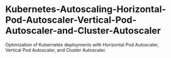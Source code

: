 # Kubernetes-Autoscaling-Horizontal-Pod-Autoscaler-Vertical-Pod-Autoscaler-and-Cluster-Autoscaler
Optimization of Kubernetes deployments with Horizontal Pod Autoscaler, Vertical Pod Autoscaler, and Cluster Autoscaler.
